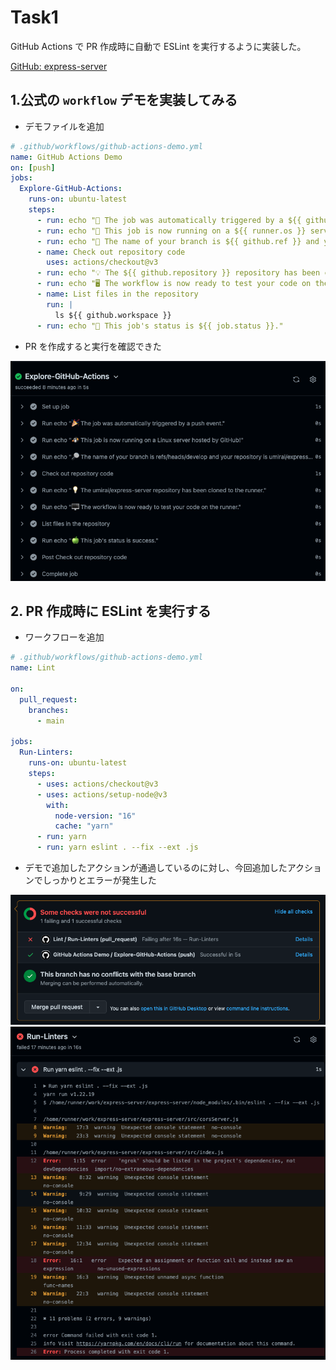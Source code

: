 # Task1

GitHub Actions で PR 作成時に自動で ESLint を実行するように実装した。

[GitHub: express-server](https://github.com/umirai/express-server)

## 1.公式の `workflow` デモを実装してみる

- デモファイルを追加

```yml
# .github/workflows/github-actions-demo.yml
name: GitHub Actions Demo
on: [push]
jobs:
  Explore-GitHub-Actions:
    runs-on: ubuntu-latest
    steps:
      - run: echo "🎉 The job was automatically triggered by a ${{ github.event_name }} event."
      - run: echo "🐧 This job is now running on a ${{ runner.os }} server hosted by GitHub!"
      - run: echo "🔎 The name of your branch is ${{ github.ref }} and your repository is ${{ github.repository }}."
      - name: Check out repository code
        uses: actions/checkout@v3
      - run: echo "💡 The ${{ github.repository }} repository has been cloned to the runner."
      - run: echo "🖥️ The workflow is now ready to test your code on the runner."
      - name: List files in the repository
        run: |
          ls ${{ github.workspace }}
      - run: echo "🍏 This job's status is ${{ job.status }}."
```

- PR を作成すると実行を確認できた

![workflow-demo](./screenshots/workflow-demo.png)

## 2. PR 作成時に ESLint を実行する

- ワークフローを追加

```yml
# .github/workflows/github-actions-demo.yml
name: Lint

on:
  pull_request:
    branches:
      - main

jobs:
  Run-Linters:
    runs-on: ubuntu-latest
    steps:
      - uses: actions/checkout@v3
      - uses: actions/setup-node@v3
        with:
          node-version: "16"
          cache: "yarn"
      - run: yarn
      - run: yarn eslint . --fix --ext .js
```

- デモで追加したアクションが通過しているのに対し、今回追加したアクションでしっかりとエラーが発生した

![actions-error](./screenshots/actions-error.png)
![workflow-lint](./screenshots/workflow-lint.png)

